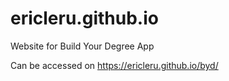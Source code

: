 # ericleru.github.io
Website for Build Your Degree App

Can be accessed on https://ericleru.github.io/byd/
